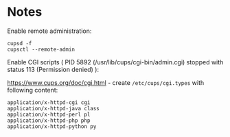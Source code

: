 # Notes

Enable remote administration:

```
cupsd -f
cupsctl --remote-admin
```

Enable CGI scripts ( PID 5892 (/usr/lib/cups/cgi-bin/admin.cgi) stopped with status 113 (Permission denied) ):

https://www.cups.org/doc/cgi.html - create `/etc/cups/cgi.types` with following content:
```
application/x-httpd-cgi cgi
application/x-httpd-java class
application/x-httpd-perl pl
application/x-httpd-php php
application/x-httpd-python py
```
